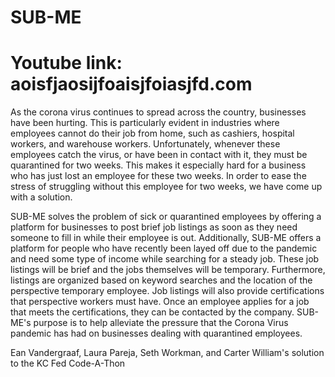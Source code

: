 # SUB-ME
# Youtube link: aoisfjaosijfoaisjfoiasjfd.com

  As the corona virus continues to spread across the country, businesses have been hurting. This is particularly evident in industries where employees cannot do their job from home, such as cashiers, hospital workers, and warehouse workers. Unfortunately, whenever these employees catch the virus, or have been in contact with it, they must be quarantined for two weeks. This makes it especially hard for a business who has just lost an employee for these two weeks. In order to ease the stress of struggling without this employee for two weeks, we have come up with a solution.
  
  SUB-ME solves the problem of sick or quarantined employees by offering a platform for businesses to post brief job listings as soon as they need someone to fill in while their employee is out. Additionally, SUB-ME offers a platform for people who have recently been layed off due to the pandemic and need some type of income while searching for a steady job. These job listings will be brief and the jobs themselves will be temporary. Furthermore, listings are organized based on keyword searches and the location of the perspective temporary employee. Job listings will also provide certifications that perspective workers must have. Once an employee applies for a job that meets the certifications, they can be contacted by the company. SUB-ME's purpose is to help alleviate the pressure that the Corona Virus pandemic has had on businesses dealing with quarantined employees. 
  
Ean Vandergraaf, Laura Pareja, Seth Workman, and Carter William's solution to the KC Fed Code-A-Thon 


